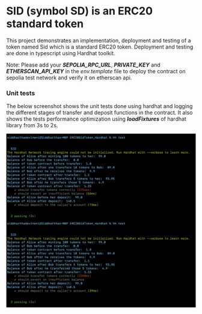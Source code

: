 # SID (symbol SD) is an ERC20 standard token

This project demonstrates an implementation, deployment and testing of a token named Sid which is a standard ERC20 token. Deployment and testing are done in typescript using Hardhat toolkit.

Note: Please add your **_SEPOLIA_RPC_URL_**, **_PRIVATE_KEY_** and **_ETHERSCAN_API_KEY_** in the _env.template_ file to deploy the contract on sepolia test network and verify it on etherscan api.

### Unit tests

The below screenshot shows the unit tests done using hardhat and logging the different stages of transfer and deposit functions in the contract.
It also shows the tests performance optimization using **_loadFixtures_** of hardhat library from 3s to 2s.

![](./Hardhat_Unit_tests_loadFixtures.png)
